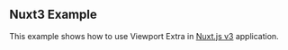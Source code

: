 ## Nuxt3 Example

This example shows how to use Viewport Extra in [Nuxt.js v3](https://v3.nuxtjs.org/) application.
